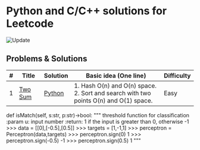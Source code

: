 # Python and C/C++ solutions for Leetcode

![Update](https://img.shields.io/badge/Update-Weekly-green.svg)

## Problems & Solutions

| # | Title | Solution | Basic idea (One line) | Difficulty |
|---| ----- | -------- | --------------------- | ---------- |
| 1 | [Two Sum](https://leetcode.com/problems/two-sum/) | [Python](https://github.com/qiyuangong/leetcode/blob/master/python/001_Two_Sum.py) | 1. Hash O(n) and O(n) space.<br>2. Sort and search with two points O(n) and O(1) space. | Easy

def isMatch(self, s:str, p:str)->bool:
        """
        threshold function for classification
        :param u: input number
        :return: 1 if the input is greater than 0, otherwise -1
        >>> data = [[0],[-0.5],[0.5]]
        >>> targets = [1,-1,1]
        >>> perceptron = Perceptron(data,targets)
        >>> perceptron.sign(0)
        1
        >>> perceptron.sign(-0.5)
        -1
        >>> perceptron.sign(0.5)
        1
        """
